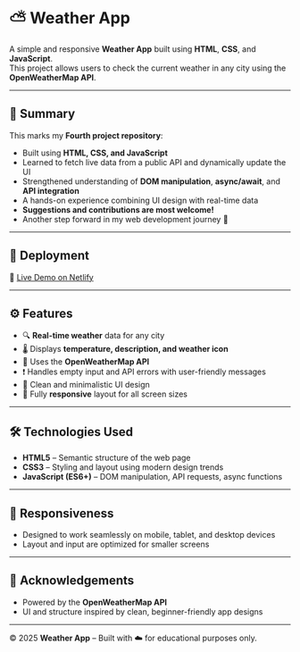 # ⛅ Weather App

A simple and responsive **Weather App** built using **HTML**, **CSS**, and **JavaScript**.  
This project allows users to check the current weather in any city using the **OpenWeatherMap API**.

---

## 📌 Summary

This marks my **Fourth project repository**:

- Built using **HTML, CSS, and JavaScript**
- Learned to fetch live data from a public API and dynamically update the UI
- Strengthened understanding of **DOM manipulation**, **async/await**, and **API integration**
- A hands-on experience combining UI design with real-time data
- **Suggestions and contributions are most welcome!**
- Another step forward in my web development journey 🚀

---

## 🚀 Deployment

🔗 [Live Demo on Netlify](https://ayeshasweatherapp.netlify.app/)

---

## ⚙️ Features

- 🔍 **Real-time weather** data for any city
- 🌡️ Displays **temperature, description, and weather icon**
- 🧭 Uses the **OpenWeatherMap API**
- ❗ Handles empty input and API errors with user-friendly messages
- 🎨 Clean and minimalistic UI design
- 📱 Fully **responsive** layout for all screen sizes

---

## 🛠 Technologies Used

- **HTML5** – Semantic structure of the web page
- **CSS3** – Styling and layout using modern design trends
- **JavaScript (ES6+)** – DOM manipulation, API requests, async functions

---

## 📱 Responsiveness

- Designed to work seamlessly on mobile, tablet, and desktop devices
- Layout and input are optimized for smaller screens

---

## 🙏 Acknowledgements

- Powered by the **OpenWeatherMap API**
- UI and structure inspired by clean, beginner-friendly app designs

---

&copy; 2025 **Weather App** – Built with ☁️ for educational purposes only.
